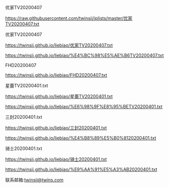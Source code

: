 优家TV20200407

https://raw.githubusercontent.com/twinsii/iplists/master/优家TV20200407.txt


优家TV20200407


https://twinsii.github.io/liebiao/优家TV20200407.txt

https://twinsii.github.io/liebiao/%E4%BC%98%E5%AE%B6TV20200407.txt


FHD20200407

https://twinsii.github.io/liebiao/FHD20200407.txt

星蕾TV20200401.txt

https://twinsii.github.io/liebiao/星蕾TV20200401.txt

https://twinsii.github.io/liebiao/%E6%98%9F%E8%95%BETV20200401.txt


三封20200401.txt

https://twinsii.github.io/liebiao/三封20200401.txt

https://twinsii.github.io/liebiao/%E4%B8%89%E5%B0%8120200401.txt

骑士20200401.txt

https://twinsii.github.io/liebiao/骑士20200401.txt

https://twinsii.github.io/liebiao/%E9%AA%91%E5%A3%AB20200401.txt



联系邮箱:twinsii@twins.com
